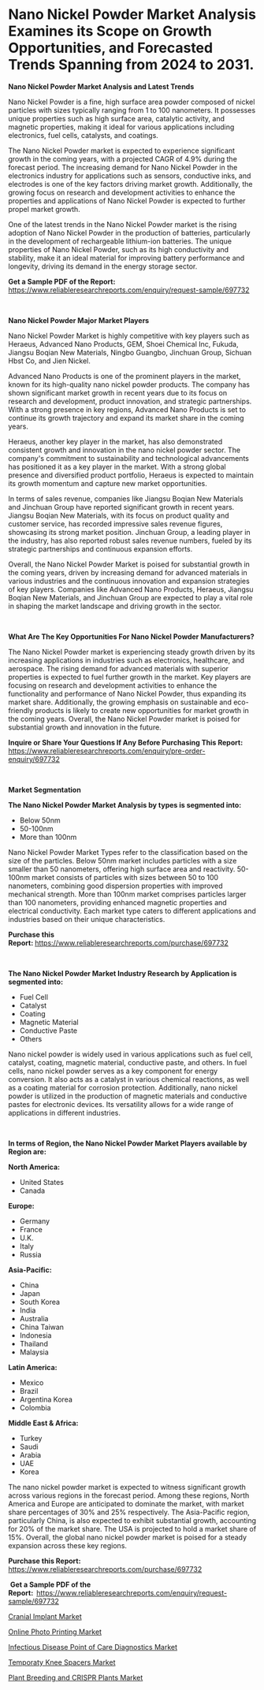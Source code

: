 <p><h1>Nano Nickel Powder Market Analysis Examines its Scope on Growth Opportunities, and Forecasted Trends Spanning from 2024 to 2031.</h1></p><p><strong>Nano Nickel Powder Market Analysis and Latest Trends</strong></p>
<p><p>Nano Nickel Powder is a fine, high surface area powder composed of nickel particles with sizes typically ranging from 1 to 100 nanometers. It possesses unique properties such as high surface area, catalytic activity, and magnetic properties, making it ideal for various applications including electronics, fuel cells, catalysts, and coatings.</p><p>The Nano Nickel Powder market is expected to experience significant growth in the coming years, with a projected CAGR of 4.9% during the forecast period. The increasing demand for Nano Nickel Powder in the electronics industry for applications such as sensors, conductive inks, and electrodes is one of the key factors driving market growth. Additionally, the growing focus on research and development activities to enhance the properties and applications of Nano Nickel Powder is expected to further propel market growth.</p><p>One of the latest trends in the Nano Nickel Powder market is the rising adoption of Nano Nickel Powder in the production of batteries, particularly in the development of rechargeable lithium-ion batteries. The unique properties of Nano Nickel Powder, such as its high conductivity and stability, make it an ideal material for improving battery performance and longevity, driving its demand in the energy storage sector.</p></p>
<p><strong>Get a Sample PDF of the Report:&nbsp;</strong> <a href="https://www.reliableresearchreports.com/enquiry/request-sample/697732">https://www.reliableresearchreports.com/enquiry/request-sample/697732</a></p>
<p>&nbsp;</p>
<p><strong>Nano Nickel Powder Major Market Players</strong></p>
<p><p>Nano Nickel Powder Market is highly competitive with key players such as Heraeus, Advanced Nano Products, GEM, Shoei Chemical Inc, Fukuda, Jiangsu Boqian New Materials, Ningbo Guangbo, Jinchuan Group, Sichuan Hbst Co, and Jien Nickel. </p><p>Advanced Nano Products is one of the prominent players in the market, known for its high-quality nano nickel powder products. The company has shown significant market growth in recent years due to its focus on research and development, product innovation, and strategic partnerships. With a strong presence in key regions, Advanced Nano Products is set to continue its growth trajectory and expand its market share in the coming years.</p><p>Heraeus, another key player in the market, has also demonstrated consistent growth and innovation in the nano nickel powder sector. The company's commitment to sustainability and technological advancements has positioned it as a key player in the market. With a strong global presence and diversified product portfolio, Heraeus is expected to maintain its growth momentum and capture new market opportunities.</p><p>In terms of sales revenue, companies like Jiangsu Boqian New Materials and Jinchuan Group have reported significant growth in recent years. Jiangsu Boqian New Materials, with its focus on product quality and customer service, has recorded impressive sales revenue figures, showcasing its strong market position. Jinchuan Group, a leading player in the industry, has also reported robust sales revenue numbers, fueled by its strategic partnerships and continuous expansion efforts.</p><p>Overall, the Nano Nickel Powder Market is poised for substantial growth in the coming years, driven by increasing demand for advanced materials in various industries and the continuous innovation and expansion strategies of key players. Companies like Advanced Nano Products, Heraeus, Jiangsu Boqian New Materials, and Jinchuan Group are expected to play a vital role in shaping the market landscape and driving growth in the sector.</p></p>
<p>&nbsp;</p>
<p><strong>What Are The Key Opportunities For Nano Nickel Powder Manufacturers?</strong></p>
<p><p>The Nano Nickel Powder market is experiencing steady growth driven by its increasing applications in industries such as electronics, healthcare, and aerospace. The rising demand for advanced materials with superior properties is expected to fuel further growth in the market. Key players are focusing on research and development activities to enhance the functionality and performance of Nano Nickel Powder, thus expanding its market share. Additionally, the growing emphasis on sustainable and eco-friendly products is likely to create new opportunities for market growth in the coming years. Overall, the Nano Nickel Powder market is poised for substantial growth and innovation in the future.</p></p>
<p><strong>Inquire or Share Your Questions If Any Before Purchasing This Report:</strong> <a href="https://www.reliableresearchreports.com/enquiry/pre-order-enquiry/697732">https://www.reliableresearchreports.com/enquiry/pre-order-enquiry/697732</a></p>
<p>&nbsp;</p>
<p><strong>Market Segmentation</strong></p>
<p><strong>The Nano Nickel Powder Market Analysis by types is segmented into:</strong></p>
<p><ul><li>Below 50nm</li><li>50-100nm</li><li>More than 100nm</li></ul></p>
<p><p>Nano Nickel Powder Market Types refer to the classification based on the size of the particles. Below 50nm market includes particles with a size smaller than 50 nanometers, offering high surface area and reactivity. 50-100nm market consists of particles with sizes between 50 to 100 nanometers, combining good dispersion properties with improved mechanical strength. More than 100nm market comprises particles larger than 100 nanometers, providing enhanced magnetic properties and electrical conductivity. Each market type caters to different applications and industries based on their unique characteristics.</p></p>
<p><strong>Purchase this Report:&nbsp;</strong><a href="https://www.reliableresearchreports.com/purchase/697732">https://www.reliableresearchreports.com/purchase/697732</a></p>
<p>&nbsp;</p>
<p><strong>The Nano Nickel Powder Market Industry Research by Application is segmented into:</strong></p>
<p><ul><li>Fuel Cell</li><li>Catalyst</li><li>Coating</li><li>Magnetic Material</li><li>Conductive Paste</li><li>Others</li></ul></p>
<p><p>Nano nickel powder is widely used in various applications such as fuel cell, catalyst, coating, magnetic material, conductive paste, and others. In fuel cells, nano nickel powder serves as a key component for energy conversion. It also acts as a catalyst in various chemical reactions, as well as a coating material for corrosion protection. Additionally, nano nickel powder is utilized in the production of magnetic materials and conductive pastes for electronic devices. Its versatility allows for a wide range of applications in different industries.</p></p>
<p>&nbsp;</p>
<p><strong>In terms of Region, the Nano Nickel Powder Market Players available by Region are:</strong></p>
<p>
    <p> <strong> North America: </strong>
        <ul>
            <li>United States</li>
            <li>Canada</li>
        </ul>
        </p> 
    <p> <strong> Europe: </strong>
        <ul>
            <li>Germany</li>
            <li>France</li>
            <li>U.K.</li>
            <li>Italy</li>
            <li>Russia</li>
        </ul>
        </p> 
    <p> <strong> Asia-Pacific: </strong>
        <ul>
            <li>China</li>
            <li>Japan</li>
            <li>South Korea</li>
            <li>India</li>
            <li>Australia</li>
            <li>China Taiwan</li>
            <li>Indonesia</li>
            <li>Thailand</li>
            <li>Malaysia</li>
        </ul>
        </p> 
    <p> <strong> Latin America: </strong>
        <ul>
            <li>Mexico</li>
            <li>Brazil</li>
            <li>Argentina Korea</li>
            <li>Colombia</li>
        </ul>
        </p> 
    <p> <strong> Middle East & Africa: </strong>
        <ul>
            <li>Turkey</li>
            <li>Saudi</li>
            <li>Arabia</li>
            <li>UAE</li>
            <li>Korea</li>
        </ul>
    </p>
    </p>
<p><p>The nano nickel powder market is expected to witness significant growth across various regions in the forecast period. Among these regions, North America and Europe are anticipated to dominate the market, with market share percentages of 30% and 25% respectively. The Asia-Pacific region, particularly China, is also expected to exhibit substantial growth, accounting for 20% of the market share. The USA is projected to hold a market share of 15%. Overall, the global nano nickel powder market is poised for a steady expansion across these key regions.</p></p>
<p><strong>Purchase this Report: </strong><a href="https://www.reliableresearchreports.com/purchase/697732">https://www.reliableresearchreports.com/purchase/697732</a></p>
<p>&nbsp;<strong>Get a Sample PDF of the Report:&nbsp;&nbsp;</strong><a href="https://www.reliableresearchreports.com/enquiry/request-sample/697732">https://www.reliableresearchreports.com/enquiry/request-sample/697732</a></p>
<p><strong></strong></p>
<p><p><a href="https://issuu.com/reportprime-2/docs/cranial-implant-market-size-2030.pptx">Cranial Implant Market</a></p><p><a href="https://medium.com/@caylawisoky8698/online-photo-printing-market-outlook-industry-overview-and-forecast-2024-to-2031-efd50fa36c7c">Online Photo Printing Market</a></p><p><a href="https://medium.com/@caylawisoky8698/infectious-disease-point-of-care-diagnostics-market-comprehensive-assessment-by-type-application-765a4bdaba87">Infectious Disease Point of Care Diagnostics Market</a></p><p><a href="https://issuu.com/reportprime-2/docs/temporaty-knee-spacers-market-size-2030.pptx">Temporaty Knee Spacers Market</a></p><p><a href="https://medium.com/@christinegreen87/plant-breeding-and-crispr-plants-market-comprehensive-assessment-by-type-application-and-9ec31992b86d">Plant Breeding and CRISPR Plants Market</a></p></p>
